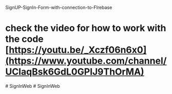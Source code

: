 ﻿SignUP-SignIn-Form-with-connection-to-FIrebase
# check the video for how to work with the code [https://youtu.be/_Xczf06n6x0](https://www.youtube.com/channel/UCIaqBsk6GdL0GPIJ9ThOrMA)
#   S i g n I n W e b  
 #   S i g n I n W e b  
 